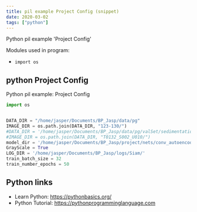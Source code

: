 ```yaml
---
title: pil example Project Config (snippet)
date: 2020-03-02
tags: ["python"]
---
```

Python pil example 'Project Config'


Modules used in program: 
* `import os`

## python Project Config

Python pil example: Project Config

```python
import os


DATA_DIR = "/home/jasper/Documents/BP_Jasp/data/pg"
IMAGE_DIR = os.path.join(DATA_DIR, "123-130/")
#DATA_DIR = '/home/jasper/Documents/BP_Jasp/data/pg/valSet/sedimentation/'
#IMAGE_DIR = os.path.join(DATA_DIR, "T0132_S002_U010/")
model_dir = '/home/jasper/Documents/BP_Jasp/project/nets/conv_autoencoder'
GrayScale = True
LOG_DIR = '/home/jasper/Documents/BP_Jasp/logs/Siam/'
train_batch_size = 32
train_number_epochs = 50

```

## Python links

- Learn Python: https://pythonbasics.org/
- Python Tutorial: https://pythonprogramminglanguage.com
